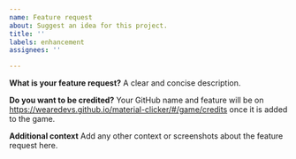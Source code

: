 ```yaml
---
name: Feature request
about: Suggest an idea for this project.
title: ''
labels: enhancement
assignees: ''

---
```


**What is your feature request?**
A clear and concise description.

**Do you want to be credited?**
Your GitHub name and feature will be on https://wearedevs.github.io/material-clicker/#/game/credits once it is added to the game.

**Additional context**
Add any other context or screenshots about the feature request here.
